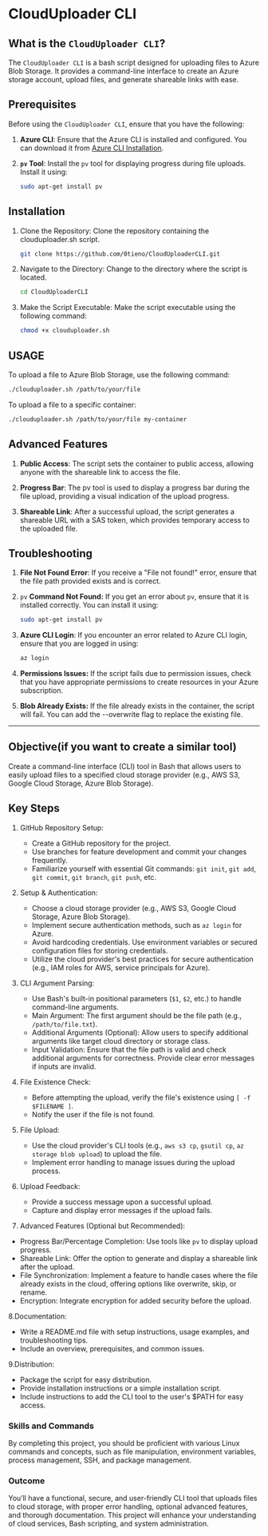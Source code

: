 # CloudUploader CLI

## What is the `CloudUploader CLI`?

The `CloudUploader CLI` is a bash script designed for uploading files to Azure Blob Storage. It provides a command-line interface to create an Azure storage account, upload files, and generate shareable links with ease.

## Prerequisites

Before using the `CloudUploader CLI`, ensure that you have the following:

1. **Azure CLI**: Ensure that the Azure CLI is installed and configured. You can download it from [Azure CLI Installation](https://docs.microsoft.com/en-us/cli/azure/install-azure-cli).
2. **`pv` Tool**: Install the `pv` tool for displaying progress during file uploads. Install it using:

   ```bash
   sudo apt-get install pv
   ```

## Installation

1. Clone the Repository: Clone the repository containing the clouduploader.sh script.

    ```bash
    git clone https://github.com/0tieno/CloudUploaderCLI.git
    ```

2. Navigate to the Directory: Change to the directory where the script is located.

    ```bash
    cd CloudUploaderCLI
    ```

3. Make the Script Executable: Make the script executable using the following command:

    ```bash
    chmod +x clouduploader.sh
    ```

## USAGE

To upload a file to Azure Blob Storage, use the following command:
  
```bash
./clouduploader.sh /path/to/your/file
```

To upload a file to a specific container:

```bash
./clouduploader.sh /path/to/your/file my-container
```

## Advanced Features

1. **Public Access**: The script sets the container to public access, allowing anyone with the shareable link to access the file.

2. **Progress Bar**: The pv tool is used to display a progress bar during the file upload, providing a visual indication of the upload progress.

3. **Shareable Link**: After a successful upload, the script generates a shareable URL with a SAS token, which provides temporary access to the uploaded file.

## Troubleshooting

1. **File Not Found Error**: If you receive a "File not found!" error, ensure that the file path provided exists and is correct.

2. `pv` **Command Not Found:** If you get an error about `pv`, ensure that it is installed correctly. You can install it using:

    ```bash
    sudo apt-get install pv
    ```

3. **Azure CLI Login**: If you encounter an error related to Azure CLI login, ensure that you are logged in using:

    ```bash
    az login
    ```

4. **Permissions Issues:** If the script fails due to permission issues, check that you have appropriate permissions to create resources in your Azure subscription.

5. **Blob Already Exists:** If the file already exists in the container, the script will fail. You can add the --overwrite flag to replace the existing file.

---

## Objective(if you want to create a similar tool)

Create a command-line interface (CLI) tool in Bash that allows users to easily upload files to a specified cloud storage provider (e.g., AWS S3, Google Cloud Storage, Azure Blob Storage).

## Key Steps

1. GitHub Repository Setup:
   - Create a GitHub repository for the project.
   - Use branches for feature development and commit your changes frequently.
   - Familiarize yourself with essential Git commands: `git init`, `git add`, `git commit`, `git branch`, `git push`, etc.

2. Setup & Authentication:
   - Choose a cloud storage provider (e.g., AWS S3, Google Cloud Storage, Azure Blob Storage).
   - Implement secure authentication methods, such as `az login` for Azure.
   - Avoid hardcoding credentials. Use environment variables or secured configuration files for storing credentials.
   - Utilize the cloud provider's best practices for secure authentication (e.g., IAM roles for AWS, service principals for Azure).

3. CLI Argument Parsing:
    - Use Bash's built-in positional parameters (`$1`, `$2`, etc.) to handle command-line arguments.
    - Main Argument: The first argument should be the file path (e.g., `/path/to/file.txt`).
    - Additional Arguments (Optional): Allow users to specify additional arguments like target cloud directory or storage class.
    - Input Validation: Ensure that the file path is valid and check additional arguments for correctness. Provide clear error messages if inputs are invalid.

4. File Existence Check:
    - Before attempting the upload, verify the file's existence using `[ -f $FILENAME ]`.
    - Notify the user if the file is not found.

5. File Upload:
    - Use the cloud provider's CLI tools (e.g., `aws s3 cp`, `gsutil cp`, `az storage blob upload`) to upload the file.
    - Implement error handling to manage issues during the upload process.

6. Upload Feedback:
    - Provide a success message upon a successful upload.
    - Capture and display error messages if the upload fails.

7. Advanced Features (Optional but Recommended):

- Progress Bar/Percentage Completion: Use tools like `pv` to display upload progress.
- Shareable Link: Offer the option to generate and display a shareable link after the upload.
- File Synchronization: Implement a feature to handle cases where the file already exists in the cloud, offering options like overwrite, skip, or rename.
- Encryption: Integrate encryption for added security before the upload.

8.Documentation:

- Write a README.md file with setup instructions, usage examples, and troubleshooting tips.
- Include an overview, prerequisites, and common issues.

9.Distribution:

- Package the script for easy distribution.
- Provide installation instructions or a simple installation script.
- Include instructions to add the CLI tool to the user's $PATH for easy access.

### Skills and Commands

By completing this project, you should be proficient with various Linux commands and concepts, such as file manipulation, environment variables, process management, SSH, and package management.

### Outcome

You’ll have a functional, secure, and user-friendly CLI tool that uploads files to cloud storage, with proper error handling, optional advanced features, and thorough documentation. This project will enhance your understanding of cloud services, Bash scripting, and system administration.
